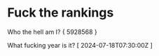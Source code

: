 # Fuck the rankings

Who the hell am I?
{ 5928568 }

What fucking year is it?
[ 2024-07-18T07:30:00Z ]

